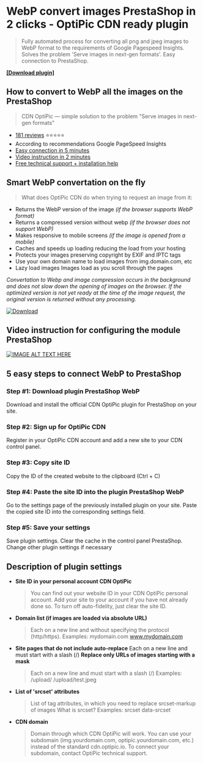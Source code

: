 # WebP convert images PrestaShop in 2 clicks - OptiPic CDN ready plugin

> Fully automated process for converting all png and jpeg images to WebP format to the requirements of Google Pagespeed Insights. Solves the problem 'Serve images in next-gen formats'. Easy connection to PrestaShop.

 **[[Download plugin]](https://github.com/optipic-io/optipic-prestashop/releases/download/v1.29.1/optipic-prestashop-v1.29.1.zip)**

## How to convert to WebP all the images on the PrestaShop
> CDN OptiPic — simple solution to the problem "Serve images in next-gen formats"

- [181 reviews](https://optipic.io/en/cdn/reviews/) ⭐⭐⭐⭐⭐
- According to recommendations Google PageSpeed Insights
- [Easy connection in 5 minutes](https://www.youtube.com/watch?v=a0UHWb9mjnQ)
- [Video instruction in 2 minutes](https://www.youtube.com/watch?v=a0UHWb9mjnQ)
- [Free technical support + installation help](https://optipic.io/get-free-help/?cdn=1)

## Smart WebP convertation on the fly
> What does OptiPic CDN do when trying to request an image from it:

- Returns the WebP version of the image *(if the browser supports WebP format)*
- Returns a compressed version without webp *(if the browser does not support WebP)*
- Makes responsive to mobile screens *(if the image is opened from a mobile)*
- Caches and speeds up loading reducing the load from your hosting
- Protects your images preserving copyright by EXIF and IPTC tags
- Use your own domain name to load images from img.domain.com, etc
- Lazy load images Images load as you scroll through the pages

*Convertation to Webp and image compression occurs in the background and does not slow down the opening of images on the browser.
If the optimized version is not yet ready at the time of the image request, the original version is returned without any processing.*

[![Download](https://optipic.io/images/download-button-w200.png)](https://github.com/optipic-io/optipic-prestashop/releases/download/v1.29.1/optipic-prestashop-v1.29.1.zip)

## Video instruction for configuring the module PrestaShop
[![IMAGE ALT TEXT HERE](https://img.youtube.com/vi/a0UHWb9mjnQ/0.jpg)](https://www.youtube.com/watch?v=a0UHWb9mjnQ)

## 5 easy steps to connect WebP to PrestaShop
### Step #1: Download plugin PrestaShop WebP
Download and install the official CDN OptiPic plugin for PrestaShop on your site.

### Step #2: Sign up for OptiPic CDN
Register in your OptiPic CDN account and add a new site to your CDN control panel.

### Step #3: Copy site ID
Copy the ID of the created website to the clipboard (Ctrl + C)

### Step #4: Paste the site ID into the plugin PrestaShop WebP
Go to the settings page of the previously installed plugin on your site.
Paste the copied site ID into the corresponding settings field.

### Step #5: Save your settings
Save plugin settings. Clear the cache in the control panel PrestaShop.
Change other plugin settings if necessary

## Description of plugin settings

- **Site ID in your personal account CDN OptiPic**
  > You can find out your website ID in your CDN OptiPic personal account. Add your site to your account if you have not already done so. To turn off auto-fidelity, just clear the site ID.

* **Domain list (if images are loaded via absolute URL)**
  > Each on a new line and without specifying the protocol (http/https).
  > Examples:
  > mydomain.com
  > www.mydomain.com

* **Site pages that do not include auto-replace**
Each on a new line and must start with a slash (/)
**Replace only URLs of images starting with a mask**
  > Each on a new line and must start with a slash (/)
  > Examples:
  > /upload/
  > /upload/test.jpeg

* **List of 'srcset' attributes**
  > List of tag attributes, in which you need to replace srcset-markup of images
  > What is srcset?
  > Examples:
  > srcset
  > data-srcset

* **CDN domain**
  > Domain through which CDN OptiPic will work. You can use your subdomain (img.yourdomain.com, optipic.yourdomain.com, etc.) instead of the standard cdn.optipic.io. To connect your subdomain, contact OptiPic technical support.
